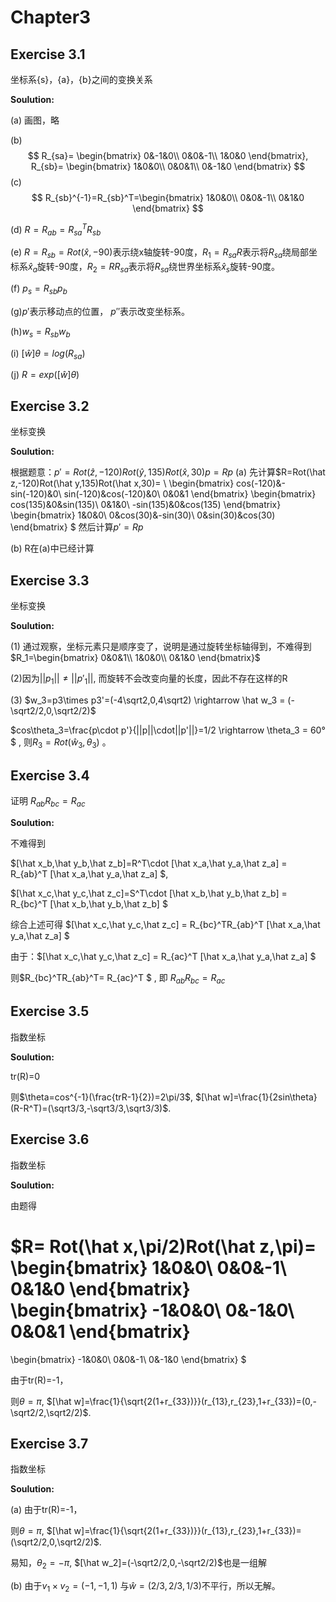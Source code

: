 # Chapter3

## Exercise 3.1

坐标系{s}，{a}，{b}之间的变换关系

**Soulution:**

(a) 画图，略

(b) 
$$
R_{sa}=
\begin{bmatrix}
0&-1&0\\
0&0&-1\\
1&0&0
\end{bmatrix},
R_{sb}=
\begin{bmatrix}
1&0&0\\
0&0&1\\
0&-1&0
\end{bmatrix}
$$
(c)
$$
R_{sb}^{-1}=R_{sb}^T=\begin{bmatrix}
1&0&0\\
0&0&-1\\
0&1&0
\end{bmatrix}
$$

(d) $R=R_{ab}=R_{sa}^TR_{sb}$

(e) $R=R_{sb}=Rot(\hat x,-90)$表示绕x轴旋转-90度，$R_1=R_{sa}R$表示将$R_{sa}$绕局部坐标系$\hat x_{a}$旋转-90度，$R_2=RR_{sa}$表示将$R_{sa}$绕世界坐标系$\hat x_{s}$旋转-90度。

(f) $p_s = R_{sb} p_b$

(g)$p'$表示移动点的位置， $p''$表示改变坐标系。

(h)$w_s = R_{sb} w_b$

(i) $[\hat w]\theta = log(R_{sa})$

(j) $R = exp([\hat w]\theta)$

## Exercise 3.2

坐标变换

**Soulution:**

根据题意：$p'=Rot(\hat z,-120)Rot(\hat y,135)Rot(\hat x,30)p=Rp$
(a) 先计算$R=Rot(\hat z,-120)Rot(\hat y,135)Rot(\hat x,30)= \\
\begin{bmatrix}
cos(-120)&-sin(-120)&0\\
sin(-120)&cos(-120)&0\\
0&0&1
\end{bmatrix}
\begin{bmatrix}
cos(135)&0&sin(135)\\
0&1&0\\
-sin(135)&0&cos(135)
\end{bmatrix}
\begin{bmatrix}
1&0&0\\
0&cos(30)&-sin(30)\\
0&sin(30)&cos(30)
\end{bmatrix}
$
然后计算$p'=Rp$

(b) R在(a)中已经计算


## Exercise 3.3

坐标变换

**Soulution:**

(1) 通过观察，坐标元素只是顺序变了，说明是通过旋转坐标轴得到，不难得到
$R_1=\begin{bmatrix}
0&0&1\\
1&0&0\\
0&1&0
\end{bmatrix}$

(2)因为$||p_1||\ne||p'_1||$, 而旋转不会改变向量的长度，因此不存在这样的R 

(3) $w_3=p3\times p3'=(-4\sqrt2,0,4\sqrt2) \rightarrow \hat w_3 = (-\sqrt2/2,0,\sqrt2/2)$

$cos\theta_3=\frac{p\cdot p'}{||p||\cdot||p'||}=1/2 \rightarrow \theta_3 = 60°$ , 则$R_3=Rot(\hat w_3,\theta_3)$ 。

## Exercise 3.4

证明 $R_{ab}R_{bc}=R_{ac}$

**Soulution:**

不难得到

$[\hat x_b,\hat y_b,\hat z_b]=R^T\cdot  [\hat x_a,\hat y_a,\hat z_a] = R_{ab}^T [\hat x_a,\hat y_a,\hat z_a] $,

$[\hat x_c,\hat y_c,\hat z_c]=S^T\cdot  [\hat x_b,\hat y_b,\hat z_b] = R_{bc}^T [\hat x_b,\hat y_b,\hat z_b] $

综合上述可得 $[\hat x_c,\hat y_c,\hat z_c] = R_{bc}^TR_{ab}^T [\hat x_a,\hat y_a,\hat z_a] $

由于：$[\hat x_c,\hat y_c,\hat z_c] = R_{ac}^T [\hat x_a,\hat y_a,\hat z_a] $ 

则$R_{bc}^TR_{ab}^T= R_{ac}^T $ , 即 $R_{ab}R_{bc}=R_{ac}$


## Exercise 3.5

指数坐标

**Soulution:**

tr(R)=0

则$\theta=cos^{-1}(\frac{trR-1}{2})=2\pi/3$, $[\hat w]=\frac{1}{2sin\theta}(R-R^T)=(\sqrt3/3,-\sqrt3/3,\sqrt3/3)$.

## Exercise 3.6

指数坐标

**Soulution:**

由题得

$R= Rot(\hat x,\pi/2)Rot(\hat z,\pi)=
\begin{bmatrix}
1&0&0\\
0&0&-1\\
0&1&0
\end{bmatrix}
\begin{bmatrix}
-1&0&0\\
0&-1&0\\
0&0&1
\end{bmatrix}
=
\begin{bmatrix}
-1&0&0\\
0&0&-1\\
0&-1&0
\end{bmatrix}
$

由于tr(R)=-1，

则$\theta=\pi$, $[\hat w]=\frac{1}{\sqrt{2(1+r_{33})}}(r_{13},r_{23},1+r_{33})=(0,-\sqrt2/2,\sqrt2/2)$.

## Exercise 3.7

指数坐标

**Soulution:**

(a) 由于tr(R)=-1，

则$\theta=\pi$, $[\hat w]=\frac{1}{\sqrt{2(1+r_{33})}}(r_{13},r_{23},1+r_{33})=(\sqrt2/2,0,\sqrt2/2)$.

易知，$\theta_2=-\pi$, $[\hat w_2]=(-\sqrt2/2,0,-\sqrt2/2)$也是一组解

(b) 由于$v_1 \times v_2 = (-1,-1,1)$ 与$\hat w=(2/3,2/3,1/3)$不平行，所以无解。
